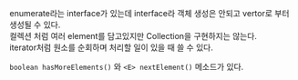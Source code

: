 enumerate라는 interface가 있는데 interface라 객체 생성은 안되고 vertor로 부터 생성될 수 있다.  
컬렉션 처럼 여러 element를 담고있지만 Collection을 구현하지는 않는다.   
iterator처럼 원소를 순회하며 처리할 일이 있을 때 쓸 수 있다.

```boolean hasMoreElements()``` 와 ```<E> nextElement()``` 메소드가 있다.

